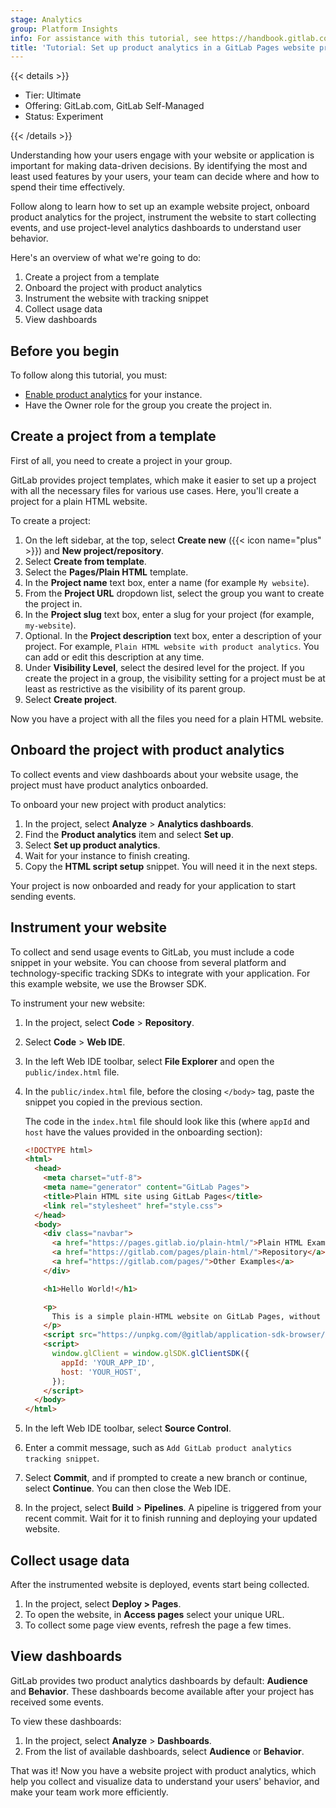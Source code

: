 ```yaml
---
stage: Analytics
group: Platform Insights
info: For assistance with this tutorial, see https://handbook.gitlab.com/handbook/product/ux/technical-writing/#assignments-to-other-projects-and-subjects.
title: 'Tutorial: Set up product analytics in a GitLab Pages website project'
---
```


{{< details >}}

- Tier: Ultimate
- Offering: GitLab.com, GitLab Self-Managed
- Status: Experiment

{{< /details >}}

<!-- vale gitlab_base.FutureTense = NO -->

Understanding how your users engage with your website or application is important for making data-driven decisions.
By identifying the most and least used features by your users, your team can decide where and how to spend their time effectively.

Follow along to learn how to set up an example website project, onboard product analytics for the project, instrument the website to start collecting events,
and use project-level analytics dashboards to understand user behavior.

Here's an overview of what we're going to do:

1. Create a project from a template
1. Onboard the project with product analytics
1. Instrument the website with tracking snippet
1. Collect usage data
1. View dashboards

## Before you begin

To follow along this tutorial, you must:

- [Enable product analytics](../../development/internal_analytics/product_analytics.md#enable-product-analytics) for your instance.
- Have the Owner role for the group you create the project in.

## Create a project from a template

First of all, you need to create a project in your group.

GitLab provides project templates,
which make it easier to set up a project with all the necessary files for various use cases.
Here, you'll create a project for a plain HTML website.

To create a project:

1. On the left sidebar, at the top, select **Create new** ({{< icon name="plus" >}}) and **New project/repository**.
1. Select **Create from template**.
1. Select the **Pages/Plain HTML** template.
1. In the **Project name** text box, enter a name (for example `My website`).
1. From the **Project URL** dropdown list, select the group you want to create the project in.
1. In the **Project slug** text box, enter a slug for your project (for example, `my-website`).
1. Optional. In the **Project description** text box, enter a description of your project.
   For example, `Plain HTML website with product analytics`. You can add or edit this description at any time.
1. Under **Visibility Level**, select the desired level for the project.
   If you create the project in a group, the visibility setting for a project must be at least as restrictive as the visibility of its parent group.
1. Select **Create project**.

Now you have a project with all the files you need for a plain HTML website.

## Onboard the project with product analytics

To collect events and view dashboards about your website usage, the project must have product analytics onboarded.

To onboard your new project with product analytics:

1. In the project, select **Analyze** > **Analytics dashboards**.
1. Find the **Product analytics** item and select **Set up**.
1. Select **Set up product analytics**.
1. Wait for your instance to finish creating.
1. Copy the **HTML script setup** snippet. You will need it in the next steps.

Your project is now onboarded and ready for your application to start sending events.

## Instrument your website

To collect and send usage events to GitLab, you must include a code snippet in your website.
You can choose from several platform and technology-specific tracking SDKs to integrate with your application.
For this example website, we use the Browser SDK.

To instrument your new website:

1. In the project, select **Code** > **Repository**.
1. Select **Code** > **Web IDE**.
1. In the left Web IDE toolbar, select **File Explorer** and open the `public/index.html` file.
1. In the `public/index.html` file, before the closing `</body>` tag, paste the snippet you copied in the previous section.

   The code in the `index.html` file should look like this (where `appId` and `host` have the values provided in the onboarding section):

   ```html
   <!DOCTYPE html>
   <html>
     <head>
       <meta charset="utf-8">
       <meta name="generator" content="GitLab Pages">
       <title>Plain HTML site using GitLab Pages</title>
       <link rel="stylesheet" href="style.css">
     </head>
     <body>
       <div class="navbar">
         <a href="https://pages.gitlab.io/plain-html/">Plain HTML Example</a>
         <a href="https://gitlab.com/pages/plain-html/">Repository</a>
         <a href="https://gitlab.com/pages/">Other Examples</a>
       </div>

       <h1>Hello World!</h1>

       <p>
         This is a simple plain-HTML website on GitLab Pages, without any fancy static site generator.
       </p>
       <script src="https://unpkg.com/@gitlab/application-sdk-browser/dist/gl-sdk.min.js"></script>
       <script>
         window.glClient = window.glSDK.glClientSDK({
           appId: 'YOUR_APP_ID',
           host: 'YOUR_HOST',
         });
       </script>
     </body>
   </html>
   ```

1. In the left Web IDE toolbar, select **Source Control**.
1. Enter a commit message, such as `Add GitLab product analytics tracking snippet`.
1. Select **Commit**, and if prompted to create a new branch or continue, select **Continue**. You can then close the Web IDE.
1. In the project, select **Build** > **Pipelines**.
   A pipeline is triggered from your recent commit. Wait for it to finish running and deploying your updated website.

## Collect usage data

After the instrumented website is deployed, events start being collected.

1. In the project, select **Deploy > Pages**.
1. To open the website, in **Access pages** select your unique URL.
1. To collect some page view events, refresh the page a few times.

## View dashboards

GitLab provides two product analytics dashboards by default: **Audience** and **Behavior**.
These dashboards become available after your project has received some events.

To view these dashboards:

1. In the project, select **Analyze** > **Dashboards**.
1. From the list of available dashboards, select **Audience** or **Behavior**.

That was it! Now you have a website project with product analytics, which help you collect and visualize data to understand your users' behavior, and make your team work more efficiently.

